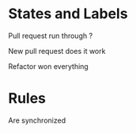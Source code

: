 # States and Labels
 
Pull request run through ?

New pull request does it work

Refactor won everything
# Rules
Are synchronized
